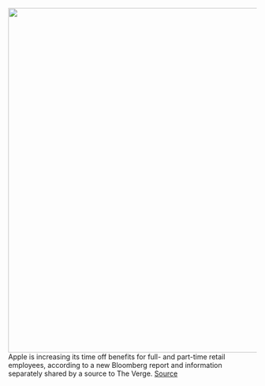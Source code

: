 <img src='https://cdn.vox-cdn.com/thumbor/6LFQrkjJ59Vi3kwF0cjbCQ-JS9U=/0x0:5200x3468/1200x800/filters:focal(2184x1318:3016x2150)/cdn.vox-cdn.com/uploads/chorus_image/image/70484585/1237558933.0.jpg' width='700px' /><br/>
Apple is increasing its time off benefits for full- and part-time retail employees, according to a new Bloomberg report and information separately shared by a source to The Verge.
<a href='https://www.theverge.com/2022/2/8/22923719/apple-store-retail-workers-sick-days-parental-leave-benefits'> Source <a/>